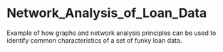 # Network_Analysis_of_Loan_Data
Example of how graphs and network analysis principles can be used to identify common characteristics of a set of funky loan data.

